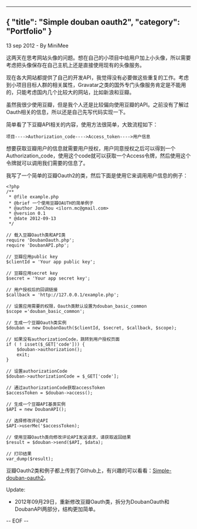 -----
{
    "title": "Simple douban oauth2",
    "category": "Portfolio"
}
-----

<p class="meta">13 sep 2012 - By MiniMee</p>

这两天在思考网站头像的问题。想在自己的小项目中给用户加上小头像，所以需要考虑把头像保存在自己主机上还是直接使用现有的头像服务。

现在各大网站都提供了自己的开发API，我觉得没有必要做这些重复的工作。考虑到小项目目标人群的相关属性，Gravatar之类的国外专门头像服务肯定是不能用的，只能考虑国内几个比较大的网站，比如新浪和豆瓣。

虽然我很少使用豆瓣，但是我个人还是比较偏向使用豆瓣的API。之前没有了解过Oauth相关的信息，所以还是自己先写代码实现一下。

简单看了下豆瓣API相关的内容，使用方法很简单，大致流程如下：

    项目---->Authorization_code---->Access_token---->用户信息

想要获取豆瓣用户的信息就需要用户授权，用户同意授权之后可以得到一个Authorization_code，使用这个code就可以获取一个Access令牌，然后使用这个令牌就可以调用我们需要的信息了。

我写了一个简单的豆瓣Oauth2的类，然后下面是使用它来调用用户信息的例子：

    <?php
    /**
     * @file example.php
     * @brief 一个使用豆瓣OAUTH的简单例子
     * @author JonChou <ilorn.mc@gmail.com>
     * @version 0.1
     * @date 2012-09-13
     */

    // 载入豆瓣Oauth类和API类
    require 'DoubanOauth.php';
    require 'DoubanAPI.php';

    // 豆瓣应用public key
    $clientId = 'Your app public key';

    // 豆瓣应用secret key
    $secret = 'Your app secret key';

    // 用户授权后的回调链接
    $callback = 'http://127.0.0.1/example.php';

    // 设置应用需要的权限，Oauth类默认设置为douban_basic_common
    $scope ='douban_basic_common';

    // 生成一个豆瓣Oauth类实例
    $douban = new DoubanOauth($clientId, $secret, $callback, $scope);

    // 如果没有authorizationCode，跳转到用户授权页面
    if ( ! isset($_GET['code'])) {
        $douban->authorization();
        exit;
    }

    // 设置authorizationCode
    $douban->authorizationCode = $_GET['code'];

    // 通过authorizationCode获取accessToken
    $accessToken = $douban->access();

    // 生成一个豆瓣API基类实例
    $API = new DoubanAPI();

    // 选择修改评论API
    $API->userMe('$accessToken);

    // 使用豆瓣Oauth类向修改评论API发送请求，请获取返回结果
    $result = $douban->send($API, $data);

    // 打印结果
    var_dump($result);

豆瓣Oauth2类和例子都上传到了Github上，有兴趣的可以看看：[Simple-douban-oauth2](https://github.com/zither/simple-douban-oauth2)。

Update:

- 2012年09月29日，重新修改豆瓣Oauth类，拆分为DoubanOauth和DoubanAPI两部分，结构更加简单。

-- EOF --

